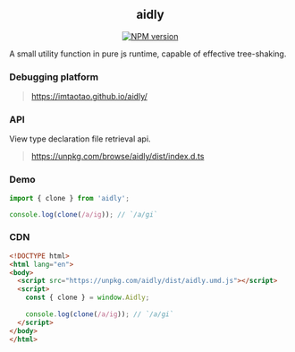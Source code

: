 <div align="center">
<h2>aidly</h2>

[![NPM version](https://img.shields.io/npm/v/aidly.svg?style=flat-square)](https://www.npmjs.com/package/aidly)

</div>

A small utility function in pure js runtime, capable of effective tree-shaking.


### Debugging platform

> https://imtaotao.github.io/aidly/


### API

View type declaration file retrieval api.

> https://unpkg.com/browse/aidly/dist/index.d.ts


### Demo

```js
import { clone } from 'aidly';

console.log(clone(/a/ig)); // `/a/gi`
```

### CDN

```html
<!DOCTYPE html>
<html lang="en">
<body>
  <script src="https://unpkg.com/aidly/dist/aidly.umd.js"></script>
  <script>
    const { clone } = window.Aidly;
    
    console.log(clone(/a/ig)); // `/a/gi`
  </script>
</body>
</html>
```
